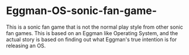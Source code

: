 # Eggman-OS-sonic-fan-game-
This is a sonic fan game that is not the normal play style from other sonic fan games. This is based on an Eggman like Operating System, and the actual story is based on finding out what Eggman's true intention is for releasing an OS. 
